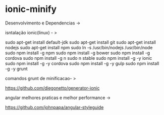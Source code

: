 # ionic-minify

Desenvolvimento e Dependencias ->

isntalação ionic(linux) - >

   sudo apt-get install default-jdk
   sudo apt-get install git
   sudo apt-get install nodejs
   sudo apt-get install npm
   sudo ln -s /usr/bin/nodejs /usr/bin/node
   sudo npm install -g npm
   sudo npm install -g bower
   sudo npm install -g cordova
   sudo npm install -g n
   sudo n stable
   sudo npm install -g -y ionic
   sudo npm install -g -y cordova
   sudo npm install -g -y gulp
   sudo npm install -g -y grunt

comandos grunt de minificacao- > 

  https://github.com/diegonetto/generator-ionic

angular melhores praticas e melhor performance -> 

  https://github.com/johnpapa/angular-styleguide
